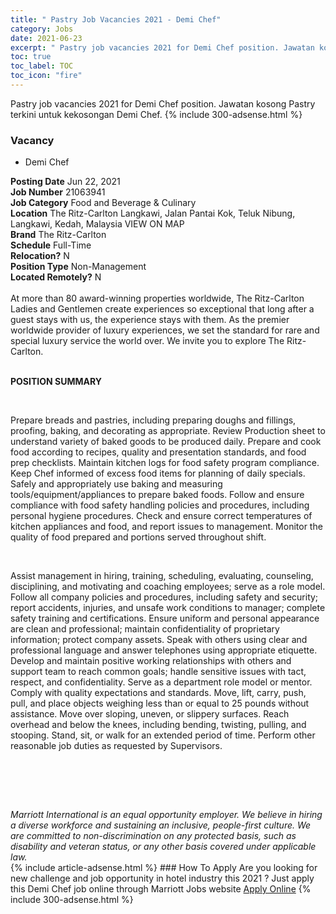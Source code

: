 ```yaml
---
title: " Pastry Job Vacancies 2021 - Demi Chef" 
category: Jobs 
date: 2021-06-23 
excerpt: " Pastry job vacancies 2021 for Demi Chef position. Jawatan kosong  Pastry terkini untuk kekosongan Demi Chef." 
toc: true 
toc_label: TOC 
toc_icon: "fire" 
--- 
```


 Pastry job vacancies 2021 for Demi Chef position. Jawatan kosong  Pastry terkini untuk kekosongan Demi Chef. 
{% include 300-adsense.html %} 
### Vacancy 
- Demi Chef 
<div><div><b>Posting Date</b> Jun 22, 2021<br><b>Job Number</b> 21063941<br><b>Job Category</b> Food and Beverage &amp; Culinary<br><b>Location</b> The Ritz-Carlton Langkawi, Jalan Pantai Kok, Teluk Nibung, Langkawi, Kedah, Malaysia VIEW ON MAP<br><b>Brand</b> The Ritz-Carlton<br><b>Schedule</b> Full-Time<br><b>Relocation?</b> N<br><b>Position Type</b> Non-Management<br><b>Located Remotely?</b> N<br><br><div>    At more than 80 award-winning properties worldwide, The Ritz-Carlton Ladies and Gentlemen create experiences so exceptional that long after a guest stays with us, the experience stays with them. As the premier worldwide provider of luxury experiences, we set the standard for rare and special luxury service the world over. We invite you to explore The Ritz-Carlton.    </div><br></div><div> <p><strong>POSITION SUMMARY</strong></p> <p>&#160;</p> <p>Prepare breads and pastries, including preparing doughs and fillings, proofing, baking, and decorating as appropriate. Review Production sheet to understand variety of baked goods to be produced daily. Prepare and cook food according to recipes, quality and presentation standards, and food prep checklists. Maintain kitchen logs for food safety program compliance. Keep Chef informed of excess food items for planning of daily specials. Safely and appropriately use baking and measuring tools/equipment/appliances to prepare baked foods. Follow and ensure compliance with food safety handling policies and procedures, including personal hygiene procedures. Check and ensure correct temperatures of kitchen appliances and food, and report issues to management. Monitor the quality of food prepared and portions served throughout shift.</p> <p>&#160;</p> <p>Assist management in hiring, training, scheduling, evaluating, counseling, disciplining, and motivating and coaching employees; serve as a role model. Follow all company policies and procedures, including safety and security; report accidents, injuries, and unsafe work conditions to manager; complete safety training and certifications. Ensure uniform and personal appearance are clean and professional; maintain confidentiality of proprietary information; protect company assets. Speak with others using clear and professional language and answer telephones using appropriate etiquette. Develop and maintain positive working relationships with others and support team to reach common goals; handle sensitive issues with tact, respect, and confidentiality. Serve as a department role model or mentor. Comply with quality expectations and standards. Move, lift, carry, push, pull, and place objects weighing less than or equal to 25 pounds without assistance. Move over sloping, uneven, or slippery surfaces. Reach overhead and below the knees, including bending, twisting, pulling, and stooping. Stand, sit, or walk for an extended period of time. Perform other reasonable job duties as requested by Supervisors.</p> <p>&#160;</p> <p>&#160;</p> </div> <div> &#160;</div> <em>Marriott International is an equal opportunity employer.&#160;We believe in hiring a diverse workforce and sustaining an inclusive, people-first culture.&#160;We are committed to non-discrimination on&#160;any&#160;protected&#160;basis, such as disability and veteran status, or any other basis covered under applicable law.</em><br></div> 
{% include article-adsense.html %} 
### How To Apply 
Are you looking for new challenge and job opportunity in hotel industry this 2021 ?
Just apply this Demi Chef job online through Marriott Jobs website 
<a href="https://jobs.marriott.com/marriott/jobs/21063941?lang=en-us" class="btn btn--info" target="_blank" rel="nofollow noopenner">Apply Online</a> 
{% include 300-adsense.html %} 
